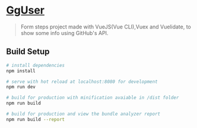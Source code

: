# **[GgUser](http://gguser.surge.sh/)**

> Form steps project made with VueJS(Vue CLI),Vuex and Vuelidate, to show some info using GitHub's API.

## Build Setup

``` bash
# install dependencies
npm install

# serve with hot reload at localhost:8080 for development
npm run dev

# build for production with minification avaiable in /dist folder
npm run build

# build for production and view the bundle analyzer report
npm run build --report
```